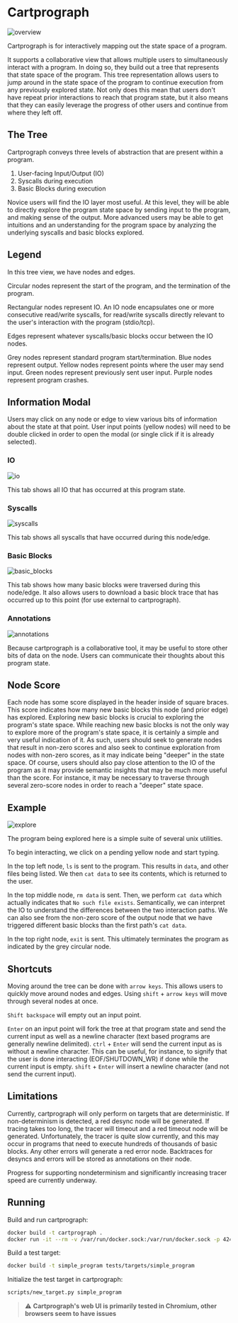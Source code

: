 # Cartprograph

![overview](/docs/images/cartprograph_overview.png)

Cartprograph is for interactively mapping out the state space of a program.

It supports a collaborative view that allows multiple users to simultaneously interact with a program.
In doing so, they build out a tree that represents that state space of the program.
This tree representation allows users to jump around in the state space of the program to continue execution from any previously explored state.
Not only does this mean that users don't have repeat prior interactions to reach that program state, but it also means that they can easily leverage the progress of other users and continue from where they left off.

## The Tree

Cartprograph conveys three levels of abstraction that are present within a program.
1. User-facing Input/Output (IO)
2. Syscalls during execution
3. Basic Blocks during execution

Novice users will find the IO layer most useful.
At this level, they will be able to directly explore the program state space by sending input to the program, and making sense of the output.
More advanced users may be able to get intuitions and an understanding for the program space by analyzing the underlying syscalls and basic blocks explored.

## Legend

In this tree view, we have nodes and edges.

Circular nodes represent the start of the program, and the termination of the program.

Rectangular nodes represent IO.
An IO node encapsulates one or more consecutive read/write syscalls, for read/write syscalls directly relevant to the user's interaction with the program (stdio/tcp).

Edges represent whatever syscalls/basic blocks occur between the IO nodes.

Grey nodes represent standard program start/termination.
Blue nodes represent output.
Yellow nodes represent points where the user may send input.
Green nodes represent previously sent user input.
Purple nodes represent program crashes.

## Information Modal

Users may click on any node or edge to view various bits of information about the state at that point.
User input points (yellow nodes) will need to be double clicked in order to open the modal (or single click if it is already selected).

### IO

![io](/docs/images/cartprograph_io.png)

This tab shows all IO that has occurred at this program state.

### Syscalls

![syscalls](/docs/images/cartprograph_syscalls.png)

This tab shows all syscalls that have occurred during this node/edge.

### Basic Blocks

![basic_blocks](/docs/images/cartprograph_basic_blocks.png)

This tab shows how many basic blocks were traversed during this node/edge.
It also allows users to download a basic block trace that has occurred up to this point (for use external to cartprograph).

### Annotations

![annotations](/docs/images/cartprograph_annotations.png)

Because cartprograph is a collaborative tool, it may be useful to store other bits of data on the node.
Users can communicate their thoughts about this program state.

## Node Score

Each node has some score displayed in the header inside of square braces.
This score indicates how many new basic blocks this node (and prior edge) has explored.
Exploring new basic blocks is crucial to exploring the program's state space.
While reaching new basic blocks is not the only way to explore more of the program's state space, it is certainly a simple and very useful indication of it.
As such, users should seek to generate nodes that result in non-zero scores and also seek to continue exploration from nodes with non-zero scores, as it may indicate being "deeper" in the state space.
Of course, users should also pay close attention to the IO of the program as it may provide semantic insights that may be much more useful than the score.
For instance, it may be necessary to traverse through several zero-score nodes in order to reach a "deeper" state space.

## Example

![explore](/docs/images/cartprograph_explore.png)

The program being explored here is a simple suite of several unix utilities.

To begin interacting, we click on a pending yellow node and start typing.

In the top left node, `ls` is sent to the program. This results in `data`, and other files being listed. We then `cat data` to see its contents, which is returned to the user.

In the top middle node, `rm data` is sent. Then, we perform `cat data` which actually indicates that `No such file exists`. Semantically, we can interpret the IO to understand the differences between the two interaction paths. We can also see from the non-zero score of the output node that we have triggered different basic blocks than the first path's `cat data`.

In the top right node, `exit` is sent. This ultimately terminates the program as indicated by the grey circular node.

## Shortcuts

Moving around the tree can be done with `arrow keys`.
This allows users to quickly move around nodes and edges.
Using `shift` + `arrow keys` will move through several nodes at once.

`Shift backspace` will empty out an input point.

`Enter` on an input point will fork the tree at that program state and send the current input as well as a newline character (text based programs are generally newline delimited).
`ctrl` + `Enter` will send the current input as is without a newline character. This can be useful, for instance, to signify that the user is done interacting (EOF/SHUTDOWN_WR) if done while the current input is empty.
`shift` + `Enter` will insert a newline character (and not send the current input).

## Limitations

Currently, cartprograph will only perform on targets that are deterministic.
If non-determinism is detected, a red desync node will be generated.
If tracing takes too long, the tracer will timeout and a red timeout node will be generated. Unfortunately, the tracer is quite slow currently, and this may occur in programs that need to execute hundreds of thousands of basic blocks. Any other errors will generate a red error node. Backtraces for desyncs and errors will be stored as annotations on their node.

Progress for supporting nondeterminism and significantly increasing tracer speed are currently underway.

## Running

Build and run cartprograph:

```sh
docker build -t cartprograph .
docker run -it --rm -v /var/run/docker.sock:/var/run/docker.sock -p 4242:4242 cartprograph
```

Build a test target:

```sh
docker build -t simple_program tests/targets/simple_program
```

Initialize the test target in cartprograph:

```sh
scripts/new_target.py simple_program
```

> :warning: **Cartprograph's web UI is primarily tested in Chromium, other browsers seem to have issues**